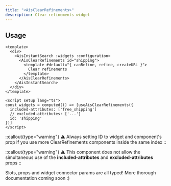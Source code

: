 ```yaml
---
title: "<AisClearRefinements>"
description: Clear refinements widget
---
```


## Usage

```vue [MySearchExperience.vue]
<template>
  <div>
    <AisInstantSearch :widgets :configuration>
      <AisClearRefinements id="shipping">
        <template #default="{ canRefine, refine, createURL }">
          Clear refinements
        </template>
      </AisClearRefinements>
    </AisInstantSearch>
  </div>
</template>

<script setup lang="ts">
const widgets = computed(() => [useAisClearRefinements({
  included-attributes: ['free_shipping']
  // excluded-attributes: ['...']
  id: 'shipping'
})]
</script>
```

::callout{type="warning"}
⚠️ Always setting ID to widget and component\'s prop if you use more ClearRefinements components inside the same index
::

::callout{type="warning"}
⚠️ This component does not allow the simultaneous use of the **included-attributes** and **excluded-attributes** props
::

Slots, props and widget connector params are all typed!
More thorough documentation coming soon :)
